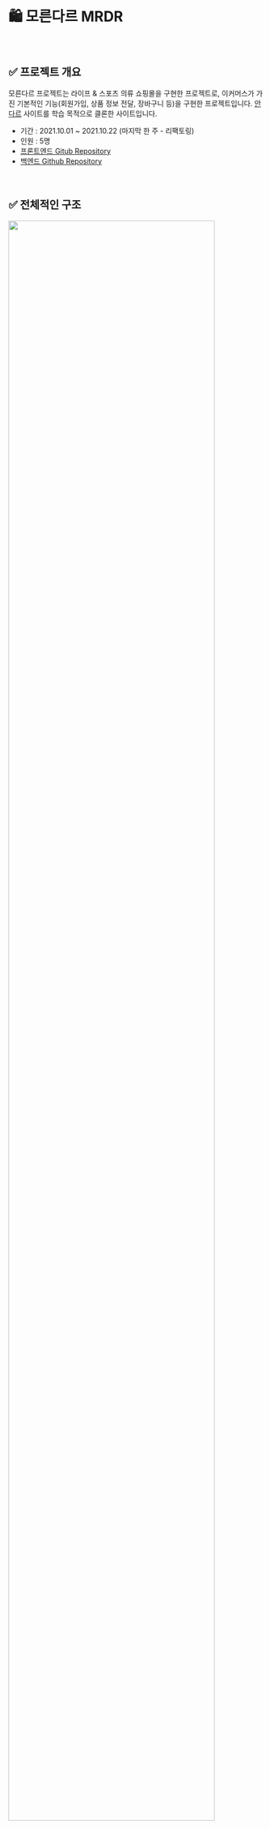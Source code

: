 #  :shopping:	모른다르 MRDR

<br/>

## :white_check_mark: 프로젝트 개요

모른다르 프로젝트는 라이프 & 스포츠 의류 쇼핑몰을 구현한 프로젝트로, 이커머스가 가진 기본적인 기능(회원가입, 상품 정보 전달, 장바구니 등)을 구현한 프로젝트입니다.
[안다르](https://andar.co.kr/index.html) 사이트를 학습 목적으로 클론한 사이트입니다.

- 기간 : 2021.10.01 ~ 2021.10.22 (마지막 한 주 - 리팩토링)
- 인원 : 5명
- [프론트엔드 Gitub Repository](https://github.com/wecode-bootcamp-korea/fullstack2-1st-MRDR-frontend)
- [백엔드 Github Repository](https://github.com/wecode-bootcamp-korea/fullstack2-1st-MRDR-backend)

<br/>

## :white_check_mark:	 전체적인 구조

<img src="https://user-images.githubusercontent.com/88504900/137711524-56bc57a5-21ec-4feb-9fea-ec4b8aa3cda5.jpeg" width="90%">

:exclamation: CI / CD 는 구현되지 않아 점선으로 처리하였습니다.

<br/>

## :white_check_mark:	 사용 기술 및 개발 환경

|       분류       |   사용 언어 혹은 기술   |
| :--------------: | :---------------------: |
|       언어       |       **JavaScript**        |
|   런타임 환경    |         **Node.js**         |
| 웹 앱 프레임워크 |         **Express**         |
|   데이터베이스   |          **MySQL**          |
|  ORM 프레임워크  |         **Prisma**          |
|   버전관리 툴    |       **Git, Github**       |
|       IDE        |   **Visual Studio Code**    |
| 커뮤니케이션       | **Slack, Notion**           |
|      그 외       | **ESLint, Prettier, Babel** |

<br/>

## :white_check_mark: 프로젝트 목표 & 주요 관심사

### :grey_exclamation: 공통사항

* **레이어드 패턴**(현재 프로젝트는 네 개의 영역 - Router, Controller, Service, Model)에 맞게 잘 분리하여 해당 영역에 해당 관심사 코드만이 존재하도록 구성합니다.
* **Rest API** 전략을 따른 올바른 주소 형식과 HTTP Status Code에 맞춰 API를 구성합니다.
* **에러 및 예외 처리**를 공통 에러 핸들링 미들웨어로 처리하고, 각 API 별 에러 및 예외가 날 수 있는 많은 경우의 수를 생각하여 처리합니다.

<br/>

### :grey_exclamation: 브랜치 관리 및 PR merge

- Git flow 전략을 간소화하여 **main(master) / feature별 구현 branch** 로 나누어 작업하였습니다.

- feature 구현 branch Naming Convention

   `feature/[type]/[feature-name]`

  - type
    - add : 새로운 기능 추가
    - fix : 기존 기능 혹은 버그 수정
  - feature-name : 해당 기능의 간단한 이름

- 구현해야할 기능을 분리하여 이슈 단위로 분류하여 깃헙 리포지토리에 이슈로 작성하였고, 각 이슈는 해당하는 PR에 연결되며, 각 PR은 feature branch 하나와 연결됩니다.

- PR의 체크 리스트가 완료되고, 두 명 이상에게 Peer Review가 approve 됐을 때만 main에 merge 할 수 있습니다.

<br/>

### :grey_exclamation: DB

* DB 모델링은 최대한 **정규화**하여 중복되는 데이터가 없도록 진행하였습니다.
* Prisma ORM 프레임워크를 사용하나 모델링과 DB 마이그레이션에만 사용하고, DML에 대한 학습 및 이해를 높이기 위해 **Native query**로 진행하였습니다.
* 쿼리문을 최대한 나누지 않고 DB와의 한번의 통신으로 데이터를 조회할 수 있도록 쿼리문을 작성하였습니다.

<br/>

## :white_check_mark:	 Features

### 유저 관련

- 회원가입 : 비밀번호 암호화 포함 (POST)
- 로그인 : 인증 미들웨어, 로직 포함 (POST)

### 상품 관련

- 상품 리스트 조회 : 모든 상품, 카테고리별, 가격순 정렬, 상품 이름 검색 조회 (GET)
- 상품의 이미지 조회 (GET)
- 상품의 색상과 색상별 이미지 조회 (GET)
- 상품의 기본 정보, 옵션, 재고 조회 (GET)

### 장바구니 관련

- 상품 장바구니에 담기 (POST)
- 장바구니 조회 (GET)

<br/>

*자세한 내용은 하단의 API WIKI을 참고 부탁드립니다.🙂*

<br/>

## :white_check_mark:	 API WIKI

[모른다르 백엔드 API WIKI](https://github.com/wecode-bootcamp-korea/fullstack2-1st-MRDR-backend/wiki/%EB%AA%A8%EB%A5%B8%EB%8B%A4%EB%A5%B4-%EB%B0%B1%EC%97%94%EB%93%9C-API-WIKI)

<br/>

## :white_check_mark: DB ERD

<img src="https://user-images.githubusercontent.com/88504900/137736724-b7b66a1d-c73d-4c79-b885-a9a90564dce5.png" width="90%">
